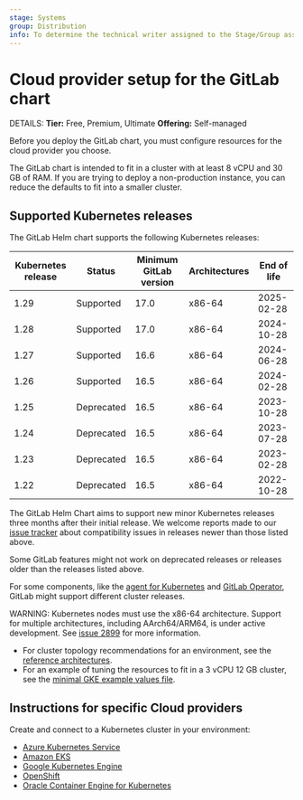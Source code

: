 ```yaml
---
stage: Systems
group: Distribution
info: To determine the technical writer assigned to the Stage/Group associated with this page, see https://handbook.gitlab.com/handbook/product/ux/technical-writing/#assignments
---
```


# Cloud provider setup for the GitLab chart

DETAILS:
**Tier:** Free, Premium, Ultimate
**Offering:** Self-managed

Before you deploy the GitLab chart, you must configure resources for
the cloud provider you choose.

The GitLab chart is intended to fit in a cluster with at least 8 vCPU
and 30 GB of RAM. If you are trying to deploy a non-production instance,
you can reduce the defaults to fit into a smaller cluster.

## Supported Kubernetes releases

The GitLab Helm chart supports the following Kubernetes releases:

| Kubernetes release | Status     | Minimum GitLab version | Architectures | End of life |
|--------------------|------------|------------------------|---------------|-------------|
| 1.29               | Supported  | 17.0                   | x86-64        | 2025-02-28  |
| 1.28               | Supported  | 17.0                   | x86-64        | 2024-10-28  |
| 1.27               | Supported  | 16.6                   | x86-64        | 2024-06-28  |
| 1.26               | Supported  | 16.5                   | x86-64        | 2024-02-28  |
| 1.25               | Deprecated | 16.5                   | x86-64        | 2023-10-28  |
| 1.24               | Deprecated | 16.5                   | x86-64        | 2023-07-28  |
| 1.23               | Deprecated | 16.5                   | x86-64        | 2023-02-28  |
| 1.22               | Deprecated | 16.5                   | x86-64        | 2022-10-28  |

The GitLab Helm Chart aims to support new minor Kubernetes releases three months after their initial release.
We welcome reports made to our [issue tracker](https://gitlab.com/gitlab-org/charts/gitlab/-/issues) about compatibility issues in releases newer than those listed above.

Some GitLab features might not work on deprecated releases or releases older than the releases listed above.

For some components, like the [agent for Kubernetes](https://docs.gitlab.com/ee/user/clusters/agent/#gitlab-agent-for-kubernetes-supported-cluster-versions) and [GitLab Operator](https://docs.gitlab.com/operator/installation.html#kubernetes), GitLab might support different cluster releases.

WARNING:
Kubernetes nodes must use the x86-64 architecture.
Support for multiple architectures, including AArch64/ARM64, is under active development.
See [issue 2899](https://gitlab.com/gitlab-org/charts/gitlab/-/issues/2899) for more information.

- For cluster topology recommendations for an environment, see the
  [reference architectures](https://docs.gitlab.com/ee/administration/reference_architectures/#available-reference-architectures).
- For an example of tuning the resources to fit in a 3 vCPU 12 GB cluster, see the
  [minimal GKE example values file](https://gitlab.com/gitlab-org/charts/gitlab/tree/master/examples/values-gke-minimum.yaml).

## Instructions for specific Cloud providers

Create and connect to a Kubernetes cluster in your environment:

- [Azure Kubernetes Service](aks.md)
- [Amazon EKS](eks.md)
- [Google Kubernetes Engine](gke.md)
- [OpenShift](openshift.md)
- [Oracle Container Engine for Kubernetes](oke.md)
